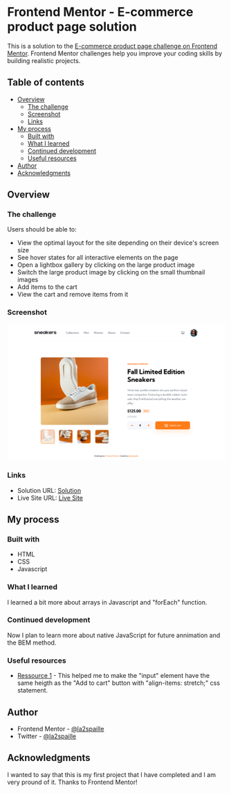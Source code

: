 # Frontend Mentor - E-commerce product page solution

This is a solution to the [E-commerce product page challenge on Frontend Mentor](https://www.frontendmentor.io/challenges/ecommerce-product-page-UPsZ9MJp6). Frontend Mentor challenges help you improve your coding skills by building realistic projects.

## Table of contents

- [Overview](#overview)
  - [The challenge](#the-challenge)
  - [Screenshot](#screenshot)
  - [Links](#links)
- [My process](#my-process)
  - [Built with](#built-with)
  - [What I learned](#what-i-learned)
  - [Continued development](#continued-development)
  - [Useful resources](#useful-resources)
- [Author](#author)
- [Acknowledgments](#acknowledgments)


## Overview

### The challenge

Users should be able to:

- View the optimal layout for the site depending on their device's screen size
- See hover states for all interactive elements on the page
- Open a lightbox gallery by clicking on the large product image
- Switch the large product image by clicking on the small thumbnail images
- Add items to the cart
- View the cart and remove items from it

### Screenshot

![](./design/e-commerce-poduct-page-desktop-design.png)

### Links

- Solution URL: [Solution](https://github.com/la2spaille/E-commerce-product-page-By-La2spaille)
- Live Site URL: [Live Site](https://e-commerce-product-page-by-la2spaille.vercel.app/)

## My process

### Built with

- HTML
- CSS 
- Javascript


### What I learned

I learned a bit more about arrays in Javascript and "forEach" function.

### Continued development

Now I plan to learn more about native JavaScript for future annimation and the BEM method.


### Useful resources

- [Ressource 1](https://css-tricks.com/snippets/css/a-guide-to-flexbox/) - This helped me to make the "input" element have the same heigth as the "Add to cart" button with "align-items: stretch;" css statement.

## Author

- Frontend Mentor - [@la2spaille](https://www.frontendmentor.io/profile/llowii)
- Twitter - [@la2spaille](https://twitter.com/la2spaille?t=DKdFp3xhoD0HMBn9TGa6Rw&s=09)


## Acknowledgments

I wanted to say that this is my first project that I have completed and I am very pround of it.
Thanks to Frontend Mentor!


